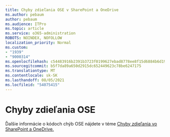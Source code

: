 ```yaml
---
title: Chyby zdieľania OSE v SharePoint a OneDrive
ms.author: pebaum
author: pebaum
ms.audience: ITPro
ms.topic: article
ms.service: o365-administration
ROBOTS: NOINDEX, NOFOLLOW
localization_priority: Normal
ms.custom:
- "1939"
- "9000314"
ms.openlocfilehash: c54483916b2391b3723f0199627ebad8778ee8f15d6884b6d19b1f59f7093918
ms.sourcegitcommit: b5f7da89a650d2915dc652449623c78be6247175
ms.translationtype: MT
ms.contentlocale: sk-SK
ms.lasthandoff: 08/05/2021
ms.locfileid: "54075415"
---
```

# <a name="ose-sharing-errors"></a>Chyby zdieľania OSE

Ďalšie informácie o kódoch chýb OSE nájdete v téme [Chyby zdieľania vo SharePoint a OneDrive.](https://docs.microsoft.com/sharepoint/sharepoint-onedrive-error-message)
